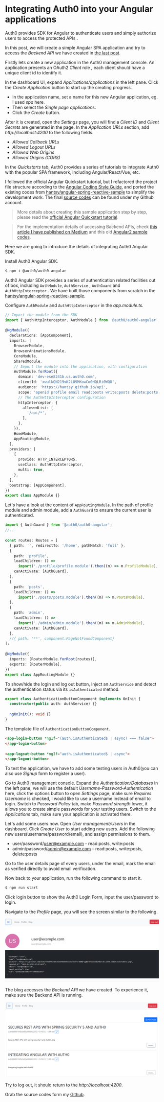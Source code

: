 # Integrating Auth0 into your Angular applications

Auth0 provides SDK for Angular to authenticate users and simply authorize users to access the protected APIs .

In this post, we will create a simple Angular SPA application and try to access the *Backend API* we have created in [the last post](https://hantsy.medium.com/secures-rest-apis-with-spring-security-5-and-auth0-41d579ca1e27).

Firstly lets create a new application in the Auth0 management console. An application presents an OAuth2 *Client* role , each client should have a unique client id to identify it.

In the dashboard UI,  expand *Applications/applications* in the left pane. Click the *Create Application* button to start up the creating progress.

*  In the application name, set a name for  this new  Angular application, eg.  I used *spa*  here. 
*  Then select the *Single page applications*.
* Click the *Create* button.

After it is created, open the *Settings* page, you will find a  *Client ID* and  *Client Secrets*  are generated in the page.  In the  *Application URLs* section, add *http://localhost:4200* to the following fields.

*  *Allowed Callback URLs*  
*  *Allowed Logout URLs* 
* *Allowed Web Origins*
* *Allowed Origins (CORS)*

In the *Quickstarts* tab, Auth0 provides a series of tutorials to integrate Auth0 with the popular SPA framework, including  Angular/React/Vue, etc.

I followed the official Angular Quickstart tutorial, but I refactored the project file structure according to the  [Angular Coding Style Guide](https://angular.io/guide/styleguide), and ported the existing codes from [hantsy/angular-spring-reactive-sample](https://github.com/hantsy/angular-spring-reactive-sample) to simplify the development work. The final [source codes]((https://github.com/hantsy/spring-security-auth0-sample/tree/master/ui)) can be found under my Github account.

> More details about creating this sample application step by step, please read the [official Angular Quickstart tutorial](https://auth0.com/docs/quickstart/spa/angular).

> For the implementation details of accessing Backend APIs, check [this article I have published on Medium](https://hantsy.medium.com/build-a-reactive-application-with-spring-boot-2-0-and-angular-de0ee5837fed) and this old [Angular2 sample codes](https://github.com/hantsy/angular2-sample).

Here we are going to introduce the details of integrating Auth0 Angular SDK.

Install Auth0 Angular SDK.

```bash 
$ npm i @auth0/auth0-angular
```

Auth0 Angular SDK provides a series of authentication related facilities out of box, including `AuthModule`, `AuthService` , `AuthGuard` and  `AuthHttpInterceptor` .  We have built those components from scratch in the  [hantsy/angular-spring-reactive-sample](https://github.com/hantsy/angular-spring-reactive-sample).

Configure `AuthModule`  and `AuthHttpInterceptor`  in the *app.module.ts*.

```typescript
// Import the module from the SDK
import { AuthHttpInterceptor, AuthModule } from '@auth0/auth0-angular';

@NgModule({
  declarations: [AppComponent],
  imports: [
    BrowserModule,
    BrowserAnimationsModule,
    CoreModule,
    SharedModule,
    // Import the module into the application, with configuration
    AuthModule.forRoot({
      domain: 'dev-ese8241b.us.auth0.com',
      clientId: 'xwulkQN219vK2LU9MKowCo0HQLRi0WQU',
      audience: 'https://hantsy.github.io/api',
      scope: 'openid profile email read:posts write:posts delete:posts',
      // The AuthHttpInterceptor configuration
      httpInterceptor: {
        allowedList: [
          '/api/*',
        ],
      },
    }),
    HomeModule,
    AppRoutingModule,
  ],
  providers: [
    {
      provide: HTTP_INTERCEPTORS,
      useClass: AuthHttpInterceptor,
      multi: true,
    },
  ],
  bootstrap: [AppComponent],
})
export class AppModule {}
```

Let's have a look at the content of `AppRoutingModule`.  In the path of profile module and admin module, add a `AuthGuard` to ensure the current user is authenticated.

```typescript
import { AuthGuard } from '@auth0/auth0-angular';
//...

const routes: Routes = [
  { path: '', redirectTo: '/home', pathMatch: 'full' },
  {
    path: 'profile',
    loadChildren: () =>
      import('./profile/profile.module').then((m) => m.ProfileModule),
    canActivate: [AuthGuard],
  },
  {
    path: 'posts',
    loadChildren: () =>
      import('./posts/posts.module').then((m) => m.PostsModule),
  },
  {
    path: 'admin',
    loadChildren: () =>
      import('./admin/admin.module').then((m) => m.AdminModule),
    canActivate: [AuthGuard],
  },
  //{ path: '**', component:PageNotFoundComponent}
];

@NgModule({
  imports: [RouterModule.forRoot(routes)],
  exports: [RouterModule],
})
export class AppRoutingModule {}
```

To show/hide the login and log out button, inject an `AuthService` and detect the authentication status via its `isAuthenticated` method.

```typescript
export class AuthenticationButtonComponent implements OnInit {
  constructor(public auth: AuthService) {}

  ngOnInit(): void {}
}
```
The template file of `AuthenticationButtonComponent`.

```html
<app-login-button *ngIf="(auth.isAuthenticated$ | async) === false">
</app-login-button>

<app-logout-button *ngIf="auth.isAuthenticated$ | async">
</app-logout-button>
```

To test the application, we have to add some testing users in Auth0(you can also use *Signup* form to register a user).

Go to Auth0 management console.  Expand the *Authentication/Databases* in the left pane, we will use the default *Username-Password-Authentication* here, click the options button to open *Settings* page, make sure *Requires Username* is checked, I would like to use a username instead of email to login. Switch to *Password Policy*  tab, make *Password strength* lower, it allows you to create simple passwords for your testing users.  Switch to the *Applications* tab, make sure your application is activated there.

Let's  add some users now.   Open *User management/Users* in the dashboard. Click  *Create User* to start adding new users. Add the following new users(username/password/email), and assign permissions to them.

* user/password/user@example.com - read:posts, write:posts
* admin/password/admin@example.com - read:posts, write:posts, delete:posts

Go to the user details page of every users, under the email, mark the email as verified directly to avoid email verification.

Now back to your application,  run the following command to start it.

```bash
$ npm run start
```

Click login button to show the Auth0 Login Form, input the user/password to login.

Navigate to the *Profile* page, you will see the screen similar to the following.

![UI](./ui.png)

The blog accesses the *Backend API* we have created. To experience it, make sure the Backend API is running.

![ui2](./ui2.png)

Try to log out, it should return to the *http://localhost:4200*.

Grab the source codes form my [Github](https://github.com/hantsy/spring-security-auth0-sample/tree/master/ui).